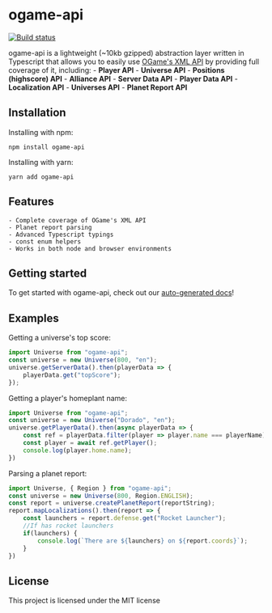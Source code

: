 # ogame-api

[![Build status](https://api.travis-ci.com/ValentiMS/ogame-api.svg?token=F5jCp4vCHzxxsKLe9WrU&branch=master)](https://travis-ci.com/ValentiMS/ogame-api)

ogame-api is a lightweight (~10kb gzipped) abstraction layer written in Typescript that allows you to easily use [OGame's XML API](https://board.origin.ogame.gameforge.com/index.php/Thread/3927-OGame-API/) by providing full coverage of it, including:
    - **Player API**
    - **Universe API**
    - **Positions (highscore) API**
    - **Alliance API**
    - **Server Data API**
    - **Player Data API**
    - **Localization API**
    - **Universes API**
    - **Planet Report API**

## Installation
Installing with npm:
```
npm install ogame-api
```
Installing with yarn:
```
yarn add ogame-api
```

## Features
    - Complete coverage of OGame's XML API
    - Planet report parsing
    - Advanced Typescript typings
    - const enum helpers
    - Works in both node and browser environments

## Getting started
To get started with ogame-api, check out our [auto-generated docs](https://valentims.github.io/ogame-api)!

## Examples
Getting a universe's top score:
```ts
import Universe from "ogame-api";
const universe = new Universe(800, "en");
universe.getServerData().then(playerData => {
    playerData.get("topScore");
});
```

Getting a player's homeplant name:
```ts
import Universe from "ogame-api";
const universe = new Universe("Dorado", "en");
universe.getPlayerData().then(async playerData => {
    const ref = playerData.filter(player => player.name === playerName)[0];
    const player = await ref.getPlayer();
    console.log(player.home.name);
})
```

Parsing a planet report:
```ts
import Universe, { Region } from "ogame-api";
const universe = new Universe(800, Region.ENGLISH);
const report = universe.createPlanetReport(reportString);
report.mapLocalizations().then(report => {
    const launchers = report.defense.get("Rocket Launcher");
    //If has rocket launchers
    if(launchers) {
        console.log(`There are ${launchers} on ${report.coords}`);
    }
})
```

## License
This project is licensed under the MIT license

